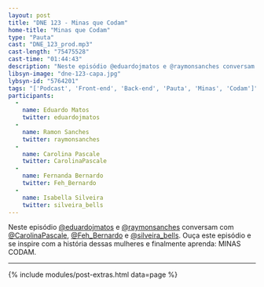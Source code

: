 ```yaml
---
layout: post
title: "DNE 123 - Minas que Codam"
home-title: "Minas que Codam"
type: "Pauta"
cast: "DNE_123_prod.mp3"
cast-length: "75475528"
cast-time: "01:44:43"
description: "Neste episódio @eduardojmatos e @raymonsanches conversam com @CarolinaPascale, @Feh_Bernardo e @silveira_bells. Ouça este episódio e se inspire com a história dessas mulheres e finalmente aprenda: MINAS CODAM."
libsyn-image: "dne-123-capa.jpg"
lybsyn-id: "5764201"
tags: "['Podcast', 'Front-end', 'Back-end', 'Pauta', 'Minas', 'Codam']"
participants:
  -
    name: Eduardo Matos
    twitter: eduardojmatos
  -
    name: Ramon Sanches
    twitter: raymonsanches
  -
    name: Carolina Pascale
    twitter: CarolinaPascale
  -
    name: Fernanda Bernardo
    twitter: Feh_Bernardo
  -
    name: Isabella Silveira
    twitter: silveira_bells
---
```


Neste episódio [@eduardojmatos](http://twitter.com/eduardojmatos) e [@raymonsanches](http://twitter.com/raymonsanches) conversam com [@CarolinaPascale](http://twitter.com/CarolinaPascale), [@Feh_Bernardo](http://twitter.com/Feh_Bernardo) e [@silveira_bells](http://twitter.com/silveira_bells). Ouça este episódio e se inspire com a história dessas mulheres e finalmente aprenda: MINAS CODAM.

---

{% include modules/post-extras.html data=page %}
